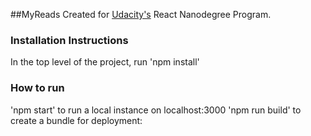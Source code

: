 ##MyReads
Created for [Udacity's](https://www.udacity.com) React Nanodegree Program.

### Installation Instructions
In the top level of the project, run 'npm install'

### How to run
'npm start' to run a local instance on localhost:3000
'npm run build' to create a bundle for deployment:

